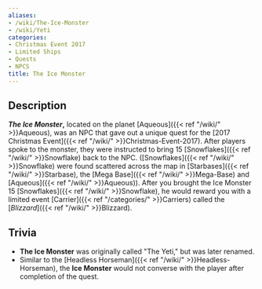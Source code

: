 ```yaml
---
aliases:
- /wiki/The-Ice-Monster
- /wiki/Yeti
categories:
- Christmas Event 2017
- Limited Ships
- Quests
- NPCS
title: The Ice Monster
---
```


## Description

**_The Ice Monster_,** located on the planet [Aqueous]({{< ref "/wiki/" >}}Aqueous), was an NPC that gave out a unique quest for the [2017 Christmas Event]({{< ref "/wiki/" >}}Christmas-Event-2017). After players spoke to the monster, they were instructed to bring 15 [Snowflakes]({{< ref "/wiki/" >}}Snowflake) back to the NPC. ([Snowflakes]({{< ref "/wiki/" >}}Snowflake) were found scattered across the map in [Starbases]({{< ref "/wiki/" >}}Starbase), the [Mega Base]({{< ref "/wiki/" >}}Mega-Base) and [Aqueous]({{< ref "/wiki/" >}}Aqueous)). After you brought the Ice Monster 15 [Snowflakes]({{< ref "/wiki/" >}}Snowflake), he would reward you with a limited event [Carrier]({{< ref "/categories/" >}}Carriers) called the [_Blizzard_]({{< ref "/wiki/" >}}Blizzard).

## Trivia

- **The Ice Monster** was originally called "The Yeti," but was later renamed.
- Similar to the [Headless Horseman]({{< ref "/wiki/" >}}Headless-Horseman), the **Ice Monster** would not converse with the player after completion of the quest.